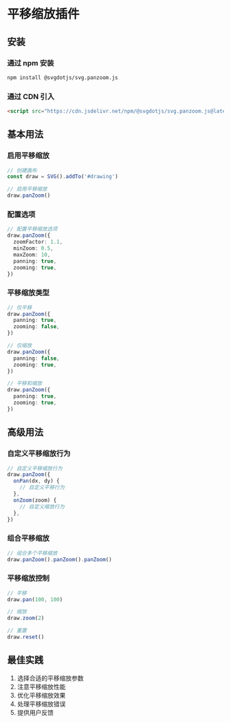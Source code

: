 # 平移缩放插件

## 安装

### 通过 npm 安装

```bash
npm install @svgdotjs/svg.panzoom.js
```

### 通过 CDN 引入

```html
<script src="https://cdn.jsdelivr.net/npm/@svgdotjs/svg.panzoom.js@latest/dist/svg.panzoom.min.js"></script>
```

## 基本用法

### 启用平移缩放

```ts
// 创建画布
const draw = SVG().addTo('#drawing')

// 启用平移缩放
draw.panZoom()
```

### 配置选项

```ts
// 配置平移缩放选项
draw.panZoom({
  zoomFactor: 1.1,
  minZoom: 0.5,
  maxZoom: 10,
  panning: true,
  zooming: true,
})
```

### 平移缩放类型

```ts
// 仅平移
draw.panZoom({
  panning: true,
  zooming: false,
})

// 仅缩放
draw.panZoom({
  panning: false,
  zooming: true,
})

// 平移和缩放
draw.panZoom({
  panning: true,
  zooming: true,
})
```

## 高级用法

### 自定义平移缩放行为

```ts
// 自定义平移缩放行为
draw.panZoom({
  onPan(dx, dy) {
    // 自定义平移行为
  },
  onZoom(zoom) {
    // 自定义缩放行为
  },
})
```

### 组合平移缩放

```ts
// 组合多个平移缩放
draw.panZoom().panZoom().panZoom()
```

### 平移缩放控制

```ts
// 平移
draw.pan(100, 100)

// 缩放
draw.zoom(2)

// 重置
draw.reset()
```

## 最佳实践

1. 选择合适的平移缩放参数
2. 注意平移缩放性能
3. 优化平移缩放效果
4. 处理平移缩放错误
5. 提供用户反馈
